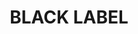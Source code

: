 ---
id: 38
title: BLACK LABEL
caption: 수입차 국산차 리스/렌트견적 서비스
url: https://leaderscpa.com/merchant/blacklabel/
type: Landing
role: My part - 100%
device: PC, Mobile
---